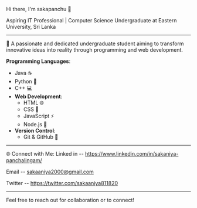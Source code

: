  Hi there, I'm sakapanchu 👋

 Aspiring IT Professional | Computer Science Undergraduate at Eastern University, Sri Lanka

---

🌟 A passionate and dedicated undergraduate student aiming to transform innovative ideas into reality through programming and web development.

 **Programming Languages**: 
  - Java ☕
  - Python 🐍
  - C++ 💻
- **Web Development**: 
  - HTML 🌐
  - CSS 🎨
  - JavaScript ⚡
  - Node.js 🌲
- **Version Control**: 
  - Git & GitHub 🐙

---

 🌐 Connect with Me:
 Linked in -- https://www.linkedin.com/in/sakaniya-panchalingam/
 
 Email -- sakaaniya2000@gmail.com
 
 Twitter -- https://twitter.com/sakaaniya811820

---

Feel free to reach out for collaboration or to connect!
